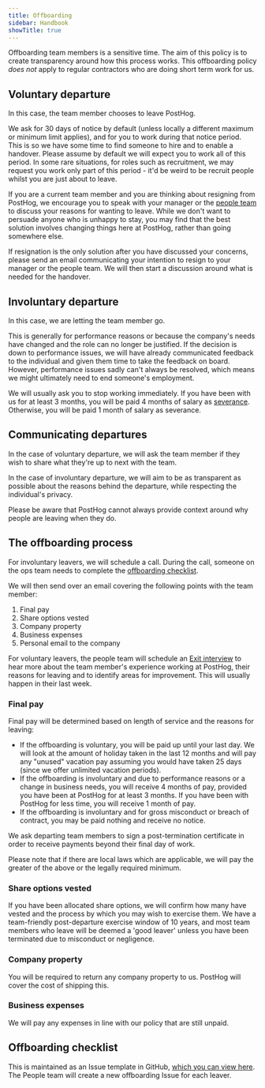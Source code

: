 ```yaml
---
title: Offboarding
sidebar: Handbook
showTitle: true
---
```


Offboarding team members is a sensitive time. The aim of this policy is to create transparency around how this process works. This offboarding policy *does not* apply to regular contractors who are doing short term work for us.

## Voluntary departure

In this case, the team member chooses to leave PostHog. 

We ask for 30 days of notice by default (unless locally a different maximum or minimum limit applies), and for you to work during that notice period. This is so we have some time to find someone to hire and to enable a handover. Please assume by default we will expect you to work all of this period. In some rare situations, for roles such as recruitment, we may request you work only part of this period - it'd be weird to be recruit people whilst you are just about to leave.

If you are a current team member and you are thinking about resigning from PostHog, we encourage you to speak with your manager or the [people team](/handbook/small-teams/people) to discuss your reasons for wanting to leave. While we don't want to persuade anyone who is unhappy to stay, you may find that the best solution involves changing things here at PostHog, rather than going somewhere else.

If resignation is the only solution after you have discussed your concerns, please send an email communicating your intention to resign to your manager or the people team. We will then start a discussion around what is needed for the handover.

## Involuntary departure

In this case, we are letting the team member go. 

This is generally for performance reasons or because the company's needs have changed and the role can no longer be justified. If the decision is down to performance issues, we will have already communicated feedback to the individual and given them time to take the feedback on board. However, performance issues sadly can't always be resolved, which means we might ultimately need to end someone's employment. 

We will usually ask you to stop working immediately. If you have been with us for at least 3 months, you will be paid 4 months of salary as [severance](/people/compensation#severance). Otherwise, you will be paid 1 month of salary as severance. 

## Communicating departures

In the case of voluntary departure, we will ask the team member if they wish to share what they're up to next with the team.

In the case of involuntary departure, we will aim to be as transparent as possible about the reasons behind the departure, while respecting the individual's privacy.

Please be aware that PostHog cannot always provide context around why people are leaving when they do. 

## The offboarding process

For involuntary leavers, we will schedule a call. During the call, someone on the ops team needs to complete the [offboarding checklist](#offboarding-checklist).

We will then send over an email covering the following points with the team member:

1. Final pay
2. Share options vested
3. Company property
4. Business expenses
5. Personal email to the company

For voluntary leavers, the people team will schedule an [Exit interview](https://forms.gle/DaNGRhmvQJcLGfpa9) to hear more about the team member's experience working at PostHog, their reasons for leaving and to identify areas for improvement. This will usually happen in their last week. 

### Final pay

Final pay will be determined based on length of service and the reasons for leaving:

* If the offboarding is voluntary, you will be paid up until your last day. We will look at the amount of holiday taken in the last 12 months and will pay any "unused" vacation pay assuming you would have taken 25 days (since we offer unlimited vacation periods).
* If the offboarding is involuntary and due to performance reasons or a change in business needs, you will receive 4 months of pay, provided you have been at PostHog for at least 3 months. If you have been with PostHog for less time, you will receive 1 month of pay. 
* If the offboarding is involuntary and for gross misconduct or breach of contract, you may be paid nothing and receive no notice.

We ask departing team members to sign a post-termination certificate in order to receive payments beyond their final day of work.

Please note that if there are local laws which are applicable, we will pay the greater of the above or the legally required minimum.

### Share options vested

If you have been allocated share options, we will confirm how many have vested and the process by which you may wish to exercise them. We have a team-friendly post-departure exercise window of 10 years, and most team members who leave will be deemed a 'good leaver' unless you have been terminated due to misconduct or negligence. 

### Company property

You will be required to return any company property to us. PostHog will cover the cost of shipping this.

### Business expenses

We will pay any expenses in line with our policy that are still unpaid.

## Offboarding checklist

This is maintained as an Issue template in GitHub, [which you can view here](https://github.com/PostHog/company-internal/blob/master/.github/ISSUE_TEMPLATE/offboarding.md). The People team will create a new offboarding Issue for each leaver.
